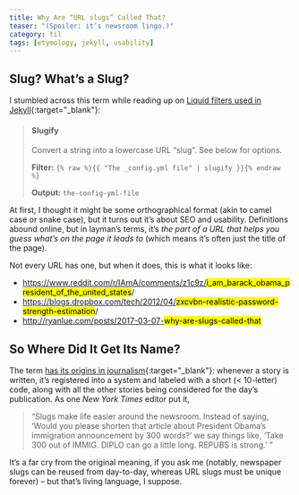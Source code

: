 ```yaml
---
title: Why Are “URL slugs” Called That?
teaser: "(Spoiler: it’s newsroom lingo.)"
category: til
tags: [etymology, jekyll, usability]
---
```


Slug? What’s a Slug?
--------------------

I stumbled across this term while reading up on [Liquid filters used in Jekyll][lqd]{:target="_blank"}:

> #### Slugify
> 
> Convert a string into a lowercase URL “slug”. See below for options.
>
> <b>Filter:</b> `{% raw %}{{ "The _config.yml file" | slugify }}{% endraw %}`
> 
> <b>Output:</b> `the-config-yml-file`

At first, I thought it might be some orthographical format (akin to camel case or snake case), but it turns out it’s about SEO and usability. Definitions abound online, but in layman’s terms, it’s _the part of a URL that helps you guess what’s on the page it leads to_ (which means it’s often just the title of the page).

Not every URL has one, but when it does, this is what it looks like:

* https://www.reddit.com/r/IAmA/comments/z1c9z/<mark>i_am_barack_obama_president_of_the_united_states</mark>/
* https://blogs.dropbox.com/tech/2012/04/<mark>zxcvbn-realistic-password-strength-estimation</mark>/
* http://ryanlue.com/posts/2017-03-07-<mark>why-are-slugs-called-that</mark>

So Where Did It Get Its Name?
-----------------------------

The term [has its origins in journalism][times]{:target="_blank"}: whenever a story is written, it’s registered into a system and labeled with a short (< 10-letter) code, along with all the other stories being considered for the day’s publication. As one <cite>New York Times</cite> editor put it,

> “Slugs make life easier around the newsroom. Instead of saying, ‘Would you
> please shorten that article about President Obama’s immigration announcement
> by 300 words?’ we say things like, ‘Take 300 out of IMMIG. DIPLO can go a
> little long. REPUBS is strong.’ ”

It’s a far cry from the original meaning, if you ask me (notably, newspaper slugs can be reused from day-to-day, whereas URL slugs must be unique forever) – but that’s living language, I suppose.

[lqd]: https://jekyllrb.com/docs/templates/
[times]: https://www.nytimes.com/times-insider/2014/11/24/whats-in-a-slug/
